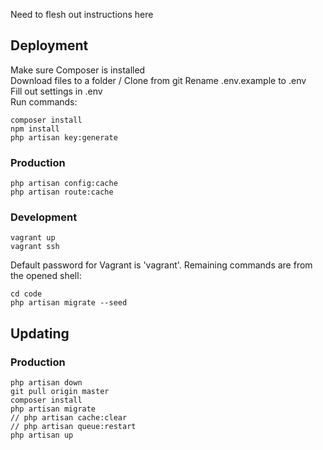 Need to flesh out instructions here

## Deployment
Make sure Composer is installed  
Download files to a folder / Clone from git
Rename .env.example to .env  
Fill out settings in .env  
Run commands:  
```
composer install  
npm install
php artisan key:generate
```

### Production
```
php artisan config:cache
php artisan route:cache
```

### Development
```  
vagrant up   
vagrant ssh
```
Default password for Vagrant is 'vagrant'. Remaining commands are from the opened shell:
```  
cd code  
php artisan migrate --seed  
```

## Updating
### Production
```
php artisan down
git pull origin master
composer install 
php artisan migrate
// php artisan cache:clear
// php artisan queue:restart
php artisan up
```
